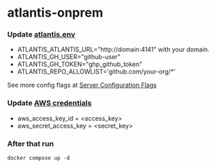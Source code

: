 # atlantis-onprem

### Update [atlantis.env](./atlantis.env)
- ATLANTIS_ATLANTIS_URL="http://domain:4141" with your domain.
- ATLANTIS_GH_USER="github-user"
- ATLANTIS_GH_TOKEN="ghp_github_token"
- ATLANTIS_REPO_ALLOWLIST='github.com/your-org/*'

See more config flags at [Server Configuration Flags](https://www.runatlantis.io/docs/server-configuration.html)

### Update [AWS credentials](./.aws/credentials)
- aws_access_key_id = <access_key>
- aws_secret_access_key = <secret_key> 

### After that run 
`docker compose up -d`
